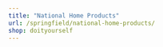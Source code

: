 ```yaml
---
title: "National Home Products"
url: /springfield/national-home-products/
shop: doityourself
---
```

